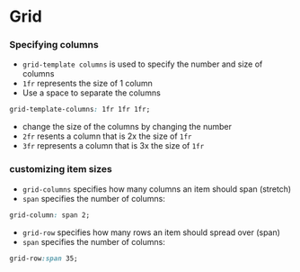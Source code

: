 # Grid

### Specifying columns

- `grid-template columns` is used to specify the number and size of columns
- `1fr` represents the size of 1 column
- Use a space to separate the columns

```css
grid-template-columns: 1fr 1fr 1fr;
```

- change the size of the columns by changing the number
- `2fr` resents a column that is 2x the size of `1fr`
- `3fr` represents a column that is 3x the size of `1fr`

### customizing item sizes

- `grid-columns` specifies how many columns an item should span (stretch)
- `span` specifies the number of columns:

```css
grid-column: span 2;
```

- `grid-row` specifies how many rows an item should spread over (span)
- `span` specifies the number of columns:

```css
grid-row:span 35;
```